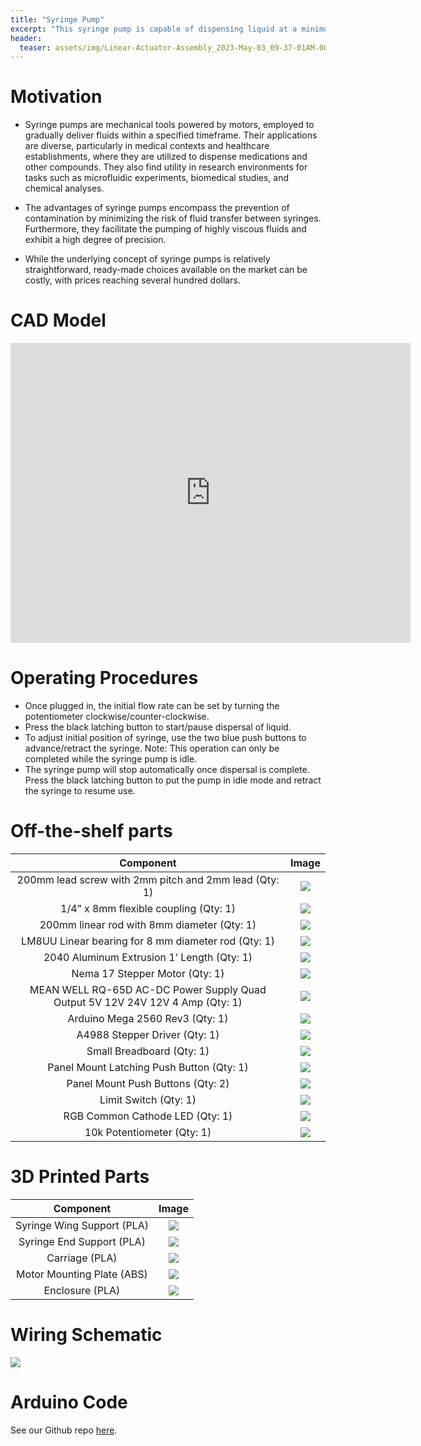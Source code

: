 ```yaml
---
title: "Syringe Pump"
excerpt: "This syringe pump is capable of dispensing liquid at a minimum rate of 1 uL/min and maximum rate of 10 uL/min."
header:
  teaser: assets/img/Linear-Actuator-Assembly_2023-May-03_09-37-01AM-000_CustomizedView746686638_jpg.jpg
---
```

# Motivation
  * Syringe pumps are mechanical tools powered by motors, employed to gradually deliver fluids within a specified timeframe. Their applications are diverse, particularly in medical contexts and healthcare establishments, where they are utilized to dispense medications and other compounds. They also find utility in research environments for tasks such as microfluidic experiments, biomedical studies, and chemical analyses.

  * The advantages of syringe pumps encompass the prevention of contamination by minimizing the risk of fluid transfer between syringes. Furthermore, they facilitate the pumping of highly viscous fluids and exhibit a high degree of precision.

  * While the underlying concept of syringe pumps is relatively straightforward, ready-made choices available on the market can be costly, with prices reaching several hundred dollars.


# CAD Model
<iframe src="https://vanderbilt643.autodesk360.com/shares/public/SH512d4QTec90decfa6e364dfa52f909527c?mode=embed" width="640" height="480" allowfullscreen="true" webkitallowfullscreen="true" mozallowfullscreen="true"  frameborder="0"></iframe>

# Operating Procedures
  * Once plugged in, the initial flow rate can be set by turning the potentiometer clockwise/counter-clockwise.
  * Press the black latching button to start/pause dispersal of liquid.
  * To adjust initial position of syringe, use the two blue push buttons to advance/retract the syringe. Note: This operation can only be completed while the syringe pump is idle.
  * The syringe pump will stop automatically once dispersal is complete. Press the black latching button to put the pump in idle mode and retract the syringe to resume use.

# Off-the-shelf parts

|                                   Component                                   | Image |
|:-----------------------------------------------------------------------------:|:-----:|
|             200mm lead screw with 2mm pitch and 2mm lead (Qty: 1)             |   ![](/assets/img/lead-screw.png)             |
|                     1/4” x 8mm flexible coupling (Qty: 1)                     |   ![](/assets/img/coupler.png)                |
|                  200mm linear rod with 8mm diameter (Qty: 1)                  |   ![](/assets/img/linear-rod.png)             |
|              LM8UU Linear bearing for 8 mm diameter rod (Qty: 1)              |   ![](/assets/img/linear-bearing.png)         |
|                   2040 Aluminum Extrusion 1’ Length (Qty: 1)                  |   ![](/assets/img/aluminum-extrusion.png)     |
|                         Nema 17 Stepper Motor (Qty: 1)                        |   ![](/assets/img/stepper-motor.png)          |
| MEAN WELL RQ-65D AC-DC Power Supply Quad Output 5V 12V 24V 12V 4 Amp (Qty: 1) |   ![](/assets/img/power-supply.png)           |
|                        Arduino Mega 2560 Rev3 (Qty: 1)                        |   ![](/assets/img/arduino.png)                |
|                         A4988 Stepper Driver (Qty: 1)                         |   ![](/assets/img/stepper-motor-driver.png)   |
|                           Small Breadboard (Qty: 1)                           |   ![](/assets/img/breadboard.png)             |
|                   Panel Mount Latching Push Button (Qty: 1)                   |   ![](/assets/img/latching-button.png)        |
|                       Panel Mount Push Buttons (Qty: 2)                       |   ![](/assets/img/push-button.png)            |
|                             Limit Switch (Qty: 1)                             |   ![](/assets/img/limit-switch.png)           |
|                        RGB Common Cathode LED (Qty: 1)                        |   ![](/assets/img/rgb-led.png)                |
|                        10k Potentiometer (Qty: 1)                             |   ![](/assets/img/pot.png)                    |



# 3D Printed Parts

|                 Component                 | Image |
|:-----------------------------------------:|:-----:|
|      Syringe Wing Support (PLA)      |   ![](/assets/img/Wing_Support.png)           |
|      Syringe End Support  (PLA)      |   ![](/assets/img/Syringe_Support.png)        |
|      Carriage  (PLA)                 |   ![](/assets/img/Carriage.png)               |
|      Motor Mounting Plate  (ABS)     |   ![](/assets/img/Motor-Mounting-Plate.png)   |
|      Enclosure (PLA)                 |   ![](/assets/img/Syringe-pump-enclosure.png) |

# Wiring Schematic
<img src="/assets/img/syringepump_3.png"/>

# Arduino Code
See our Github repo [here](https://github.com/delgadjd/delgadjd.github.io/blob/develop/_portfolio/SyringePumpCode.ino).

